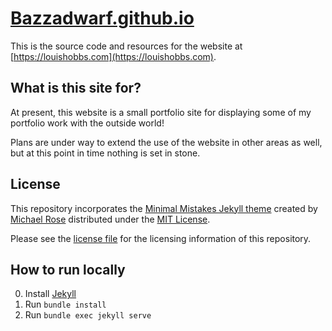 # [Bazzadwarf.github.io](https://louishobbs.com)

This is the source code and resources for the website at [https://louishobbs.com](https://louishobbs.com).

## What is this site for?

At present, this website is a small portfolio site for displaying some of my portfolio work with the outside world!

Plans are under way to extend the use of the website in other areas as well, but at this point in time nothing is set in stone.

## License

This repository incorporates the [Minimal Mistakes Jekyll theme](https://github.com/mmistakes/minimal-mistakes) created by [Michael Rose](https://mademistakes.com/) distributed under the [MIT License](https://github.com/mmistakes/minimal-mistakes/blob/master/LICENSE).

Please see the [license file](https://github.com/Bazzadwarf/Bazzadwarf.github.io/blob/master/LICENSE) for the licensing information of this repository.

## How to run locally

0. Install [Jekyll](https://jekyllrb.com/docs/installation/) 
1. Run `bundle install`
2. Run `bundle exec jekyll serve`
